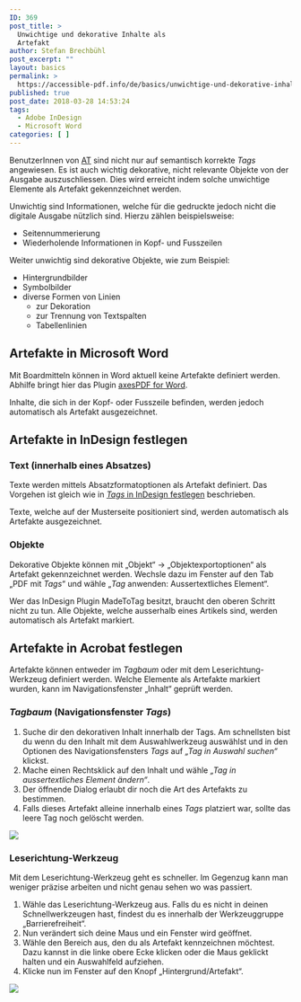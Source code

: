 ```yaml
---
ID: 369
post_title: >
  Unwichtige und dekorative Inhalte als
  Artefakt
author: Stefan Brechbühl
post_excerpt: ""
layout: basics
permalink: >
  https://accessible-pdf.info/de/basics/unwichtige-und-dekorative-inhalte-als-artefakt/
published: true
post_date: 2018-03-28 14:53:24
tags:
  - Adobe InDesign
  - Microsoft Word
categories: [ ]
---
```

BenutzerInnen von [AT][1] sind nicht nur auf semantisch korrekte *Tags* angewiesen. Es ist auch wichtig dekorative, nicht relevante Objekte von der Ausgabe auszuschliessen. Dies wird erreicht indem solche unwichtige Elemente als Artefakt gekennzeichnet werden.

Unwichtig sind Informationen, welche für die gedruckte jedoch nicht die digitale Ausgabe nützlich sind. Hierzu zählen beispielsweise:

*   Seitennummerierung
*   Wiederholende Informationen in Kopf- und Fusszeilen

Weiter unwichtig sind dekorative Objekte, wie zum Beispiel:

*   Hintergrundbilder
*   Symbolbilder
*   diverse Formen von Linien 
    *   zur Dekoration
    *   zur Trennung von Textspalten 
    *   Tabellenlinien 

## Artefakte in Microsoft Word

Mit Boardmitteln können in Word aktuell keine Artefakte definiert werden. Abhilfe bringt hier das Plugin [axesPDF for Word][2].

Inhalte, die sich in der Kopf- oder Fusszeile befinden, werden jedoch automatisch als Artefakt ausgezeichnet.

## Artefakte in InDesign festlegen

### Text (innerhalb eines Absatzes)

Texte werden mittels Absatzformatoptionen als Artefakt definiert. Das Vorgehen ist gleich wie in [*Tags* in InDesign festlegen][3] beschrieben.

Texte, welche auf der Musterseite positioniert sind, werden automatisch als Artefakte ausgezeichnet.

### Objekte

Dekorative Objekte können mit „Objekt“ → „Objektexportoptionen“ als Artefakt gekennzeichnet werden. Wechsle dazu im Fenster auf den Tab „PDF mit *Tags*“ und wähle „*Tag* anwenden: Aussertextliches Element“.

Wer das InDesign Plugin MadeToTag besitzt, braucht den oberen Schritt nicht zu tun. Alle Objekte, welche ausserhalb eines Artikels sind, werden automatisch als Artefakt markiert.

## Artefakte in Acrobat festlegen

Artefakte können entweder im *Tagbaum* oder mit dem Leserichtung-Werkzeug definiert werden. Welche Elemente als Artefakte markiert wurden, kann im Navigationsfenster „Inhalt“ geprüft werden.

### *Tagbaum* (Navigationsfenster *Tags*)

1.  Suche dir den dekorativen Inhalt innerhalb der Tags. Am schnellsten bist du wenn du den Inhalt mit dem Auswahlwerkzeug auswählst und in den Optionen des Navigationsfensters *Tags* auf *„Tag in Auswahl suchen“* klickst.
2.  Mache einen Rechtsklick auf den Inhalt und wähle *„Tag in aussertextliches Element ändern“*.
3.  Der öffnende Dialog erlaubt dir noch die Art des Artefakts zu bestimmen.
4.  Falls dieses Artefakt alleine innerhalb eines *Tags* platziert war, sollte das leere Tag noch gelöscht werden.

![][4]

### Leserichtung-Werkzeug

Mit dem Leserichtung-Werkzeug geht es schneller. Im Gegenzug kann man weniger präzise arbeiten und nicht genau sehen wo was passiert.

1.  Wähle das Leserichtung-Werkzeug aus. Falls du es nicht in deinen Schnellwerkzeugen hast, findest du es innerhalb der Werkzeuggruppe „Barrierefreiheit“.
2.  Nun verändert sich deine Maus und ein Fenster wird geöffnet.
3.  Wähle den Bereich aus, den du als Artefakt kennzeichnen möchtest. Dazu kannst in die linke obere Ecke klicken oder die Maus geklickt halten und ein Auswahlfeld aufziehen.
4.  Klicke nun im Fenster auf den Knopf „Hintergrund/Artefakt“.

![][5]

 [1]: https://accessible-pdf.info/de/glossar/#assistive-technologie
 [2]: https://www.axes4.com/axespdf-for-word-ueberblick.html
 [3]: https://accessible-pdf.info/de/basics/tags-in-indesign-festlegen/
 [4]: https://accessible-pdf.info/wp/wp-content/uploads/acrobat_artifact.gif
 [5]: https://accessible-pdf.info/wp/wp-content/uploads/acrobat_artifact2.gif